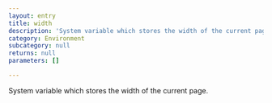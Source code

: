 ```yaml
---
layout: entry
title: width
description: 'System variable which stores the width of the current page.'
category: Environment
subcategory: null
returns: null
parameters: []

---
```

System variable which stores the width of the current page.